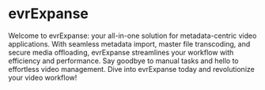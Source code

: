 # evrExpanse
Welcome to evrExpanse: your all-in-one solution for metadata-centric video applications. With seamless metadata import, master file transcoding, and secure media offloading, evrExpanse streamlines your workflow with efficiency and performance. Say goodbye to manual tasks and hello to effortless video management. Dive into evrExpanse today and revolutionize your video workflow!
